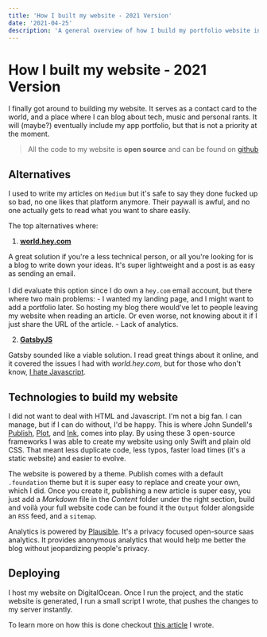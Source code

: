 ```yaml
---
title: 'How I built my website - 2021 Version'
date: '2021-04-25'
description: 'A general overview of how I build my portfolio website in 2021 using Swift.'
---
```


#  How I built my website - 2021 Version

I finally got around to building my website. It serves as a contact card to the world, and a place where I can blog about tech, music and personal rants.
It will (maybe?) eventually include my app portfolio, but that is not a priority at the moment.

> All the code to my website is **open source** and can be found on <a href="https://github.com/TheInkedEngineer/portfolio" target="_blank">github</a>

## Alternatives

I used to write my articles on `Medium` but it's safe to say they done fucked up so bad, no one likes that platform anymore. 
Their paywall is awful, and no one actually gets to read what you want to share easily.

The top alternatives where:

1. **[world.hey.com](https://world.hey.com)** 

  A great solution if you're a less technical person, or all you're looking for is a blog to write down your ideas. It's super lightweight and a post is as easy as sending an email. 
  \
  \
  I did evaluate this option since I do own a `hey.com` email account, but there where two main problems: 
    - I wanted my landing page, and I might want to add a portfolio later. So hosting my blog there would've let to people leaving my website when reading an article. Or even worse, not knowing about it if I just share the URL of the article.
    - Lack of analytics.


2. **[GatsbyJS](https://www.gatsbyjs.com)**

Gatsby sounded like a viable solution. I read great things about it online, and it covered the issues I had with *world.hey.com*, but for those who don't know, [I hate Javascript](http://www.ihatejavascript.com).


## Technologies to build my website

I did not want to deal with HTML and Javascript. I'm not a big fan. I can manage, but if I can do without, I'd be happy.
This is where John Sundell's [Publish](https://github.com/JohnSundell/Publish), [Plot](https://github.com/JohnSundell/Plot), and [Ink](https://github.com/JohnSundell/Ink),
comes into play.
By using these 3 open-source frameworks I was able to create my website using only Swift and plain old CSS. 
That meant less duplicate code, less typos, faster load times (it's a static website) and easier to evolve.

The website is powered by a theme. Publish comes with a default `.foundation` theme but it is super easy to replace and create your own, which I did.
Once you create it, publishing a new article is super easy, you just add a *Markdown* file in the *Content* folder under the right section, build and voilà your full website code can be found it the `Output` folder alongside an `RSS` feed, and a `sitemap`.

Analytics is powered by [Plausible](https://plausible.io/).  It's a privacy focused open-source saas analytics. It provides anonymous analytics that would help me better the blog without jeopardizing people's privacy. 


## Deploying

I host my website on DigitalOcean. Once I run the project, and the static website is generated, I run a small script I wrote, that pushes the changes to my server instantly. 

To learn more on how this is done checkout [this article](../insights/deploy-a-website-using-git/) I wrote.
